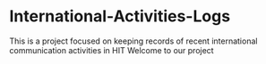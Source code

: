 # International-Activities-Logs
This is a project focused on keeping records of recent international communication activities in HIT
Welcome to our project
